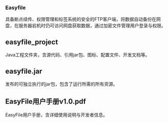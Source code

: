### Easyfile

  具备断点续传、权限管理和标签系统的安全的FTP客户端，将数据自动备份在网盘，在服务器宕机时仍可访问网盘获取数据，通过加密文件管理用户登录与权限。

## easyfile_project

  Java工程文件夹，含源代码、引用jar包、图标、配置文件、开发文档等。

## easyfile.jar

  发布的可独立执行的jar包，包含了运行所需的所有资源。

## EasyFile用户手册v1.0.pdf

  EasyFile用户手册，含详细使用说明与开发者信息。
